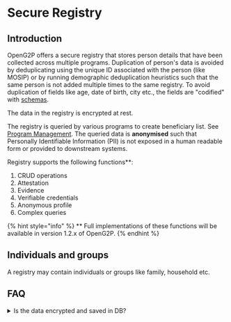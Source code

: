 # Secure Registry

## Introduction

OpenG2P offers a secure registry that stores person details that have been collected across multiple programs.  Duplication of person's data is avoided by deduplicating using the unique ID associated with the person (like MOSIP) or by running demographic deduplication heuristics such that the same person is not added multiple times to the same registry. To avoid duplication of fields like age, date of birth, city etc.,  the fields are "codified" with [schemas](schema-for-fields.md).&#x20;

The data in the registry is encrypted at rest. &#x20;

The registry is queried by various programs to create beneficiary list.  See [Program Management](../beneficiary-management.md). The queried data is **anonymised** such that Personally Identifiable Information (PII) is not exposed in a human readable form or provided to downstream systems.&#x20;

Registry supports the following functions\*\*:

1. CRUD operations
2. Attestation
3. Evidence
4. Verifiable credentials
5. Anonymous profile
6. Complex queries

{% hint style="info" %}
\*\* Full implementations of these functions will be available in version 1.2.x of OpenG2P.
{% endhint %}

## Individuals and groups

A registry may contain individuals or groups like family, household etc.&#x20;

## FAQ

<details>

<summary>Is the data encrypted and saved in DB?</summary>

Yes, all person data is encrypted with strong cryptographic techniques and saved in the DB. The decryption of this data happens in-memory.

</details>





